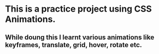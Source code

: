 
# This is a practice project using CSS Animations.
## While doung this I learnt various animations like keyframes, translate, grid, hover, rotate etc.
